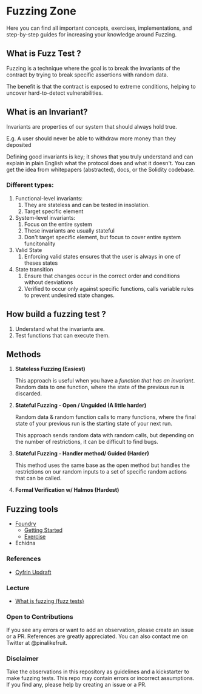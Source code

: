# Fuzzing Zone

Here you can find all important concepts, exercises, implementations, and step-by-step guides for increasing your knowledge around Fuzzing.

## What is Fuzz Test ?

Fuzzing is a technique where the goal is to break the invariants of the contract by trying to break specific assertions with random data.

The benefit is that the contract is exposed to extreme conditions, helping to uncover hard-to-detect vulnerabilities.

## What is an Invariant?

Invariants are properties of our system that should always hold true.

E.g. A user should never be able to withdraw more money than they deposited

Defining good invariants is key; it shows that you truly understand and can explain in plain English what the protocol does and what it doesn't. You can get the idea from whitepapers (abstracted), docs, or the Solidity codebase.

### Different types: 

1. Functional-level invariants: 
   1. They are stateless and can be tested in insolation. 
   2. Target specific element
2. System-level invariants:
   1. Focus on the entire system
   2. These invariants are usually stateful 
   3. Don't target specific element, but focus to cover entire system funcitonality
3. Valid State
   1. Enforcing valid states ensures that the user is always in one of theses states
4. State transition
   1. Ensure that changes occur in the correct order and conditions without desviations 
   2. Verified to occur only against specific functions, calls variable rules to prevent undesired state changes. 
   
## How build a fuzzing test ? 

1. Understand what the invariants are.
2. Test functions that can execute them.
   
## Methods 

1. **Stateless Fuzzing (Easiest)**

   This approach is useful when you have a _function that has an invariant_.
   Random data to one function, where the state of the previous run is discarded.

2. **Stateful Fuzzing - Open / Unguided (A little harder)**
   
   Random data & random function calls to many functions, where the final state of your previous run is the starting state of your next run.

   This approach sends random data with random calls, but depending on the number of restrictions, it can be difficult to find bugs. 

3. **Stateful Fuzzing - Handler method/ Guided (Harder)**
   
   This method uses the same base as the open method but handles the restrictions on our random inputs to a set of specific random actions that can be called.

4. **Formal Verification w/ Halmos (Hardest)**

## Fuzzing tools 

* [Foundry](https://book.getfoundry.sh/) 
  * [Getting Started](./docs/foundry.md)
  * [Exercise](./docs/foundry-exercise.md)
* Echidna

### References

* [Cyfrin Updraft](https://updraft.cyfrin.io/)

###  Lecture
* [What is fuzzing (fuzz tests)](https://www.cyfrin.io/blog/smart-contract-fuzzing-and-invariants-testing-foundry)


### Open to Contributions
If you see any errors or want to add an observation, please create an issue or a PR. References are greatly appreciated. You can also contact me on Twitter at @pinalikefruit.

### Disclaimer
Take the observations in this repository as guidelines and a kickstarter to make fuzzing tests. This repo may contain errors or incorrect assumptions. If you find any, please help by creating an issue or a PR.